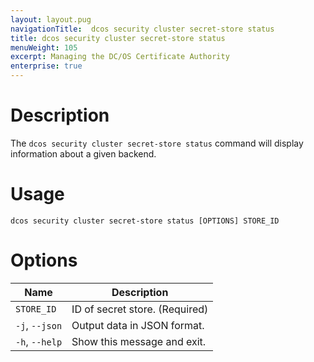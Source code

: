 ```yaml
---
layout: layout.pug
navigationTitle:  dcos security cluster secret-store status
title: dcos security cluster secret-store status
menuWeight: 105
excerpt: Managing the DC/OS Certificate Authority
enterprise: true
---
```


# Description

The `dcos security cluster secret-store status` command will display information about a given backend.

# Usage

```
dcos security cluster secret-store status [OPTIONS] STORE_ID
```

# Options

| Name |  Description |
|---------|-------------|
| `STORE_ID`  | ID of secret store. (Required)|
| `-j`, `--json` |  Output data in JSON format. |
|  `-h`, `--help` |  Show this message and exit.|

